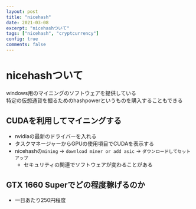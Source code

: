 ```yaml
---
layout: post
title: "nicehash"
date: 2021-03-08
excerpt: "nicehashついて"
tags: ["nicehash", "cryptcurrency"]
config: true
comments: false
---
```


# nicehashついて
windows用のマイニングのソフトウェアを提供している  
特定の仮想通貨を掘るためのhashpowerというものを購入することもできる  

## CUDAを利用してマイニングする
 - nvidiaの最新のドライバーを入れる
 - タスクマネージャーからGPUの使用項目でCUDAを表示する
 - nicehashの`mining` -> `download miner or add asic` -> `ダウンロードしてセットアップ`
   - セキュリティの関連でソフトウェアが変わることがある

## GTX 1660 Superでどの程度稼げるのか
 - 一日あたり250円程度

